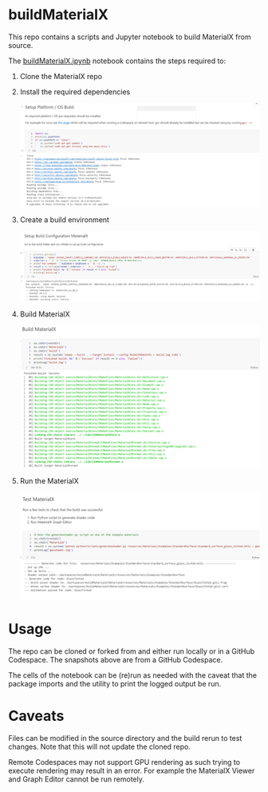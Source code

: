# buildMaterialX

This repo contains a scripts and Jupyter notebook to build MaterialX from source.

The [buildMaterialX.ipynb](buildMaterialX.ipynb) notebook contains the steps required to:

1. Clone the MaterialX repo
2. Install the required dependencies

    <img src="./images/MaterialX_os_setup_codespace_remote.png">

3. Create a build environment

    <img src="./images/MaterialX_build_setup_linux_codespace_remote.png">

4. Build MaterialX

    <img src="./images/MaterialX_build_linux_codespace_remote.png">

5. Run the MaterialX

    <img src="./images/MaterialX_test_linux_codespace_remote.png">

# Usage

The repo can be cloned or forked from and either run locally or in a GitHub Codespace. The snapshots above are from a GitHub Codespace. 

The cells of the notebook can be (re)run as needed with the caveat that the package imports and the utility to print the logged output be run.

# Caveats

Files can be modified in the source directory and the build rerun to test changes. Note that this will not update the cloned repo.

Remote Codespaces may not support GPU rendering as such trying to execute rendering may result in an error. For example the MaterialX Viewer and Graph Editor cannot be run remotely.


